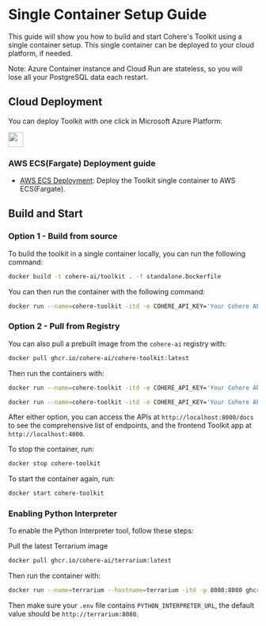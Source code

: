 # Single Container Setup Guide

This guide will show you how to build and start Cohere's Toolkit using a single container setup.
This single container can be deployed to your cloud platform, if needed.

Note: Azure Container instance and Cloud Run are stateless, so you will lose all your PostgreSQL data each restart.

## Cloud Deployment

You can deploy Toolkit with one click in Microsoft Azure Platform:
                                                                                         
[<img src="https://aka.ms/deploytoazurebutton" height="30px">](https://portal.azure.com/#create/Microsoft.Template/uri/https%3A%2F%2Fraw.githubusercontent.com%2Fcohere-ai%2Ftoolkit%2Fmain%2Fazuredeploy.json)

### AWS ECS(Fargate) Deployment guide
- [AWS ECS Deployment](aws_ecs_single_container.md): Deploy the Toolkit single container to AWS ECS(Fargate).

## Build and Start

### Option 1 - Build from source

To build the toolkit in a single container locally, you can run the following command:
```bash
docker build -t cohere-ai/toolkit . -f standalone.Dockerfile   
```

You can then run the container with the following command:
```bash
docker run --name=cohere-toolkit -itd -e COHERE_API_KEY='Your Cohere API key here' -p 8000:8000 -p 4000:4000 cohere-ai/toolkit
```

### Option 2 - Pull from Registry

You can also pull a prebuilt image from the `cohere-ai` registry with:
```bash
docker pull ghcr.io/cohere-ai/cohere-toolkit:latest
```

Then run the containers with:

```bash
docker run --name=cohere-toolkit -itd -e COHERE_API_KEY='Your Cohere API key here' -p 8000:8000 -p 4000:4000 ghcr.io/cohere-ai/cohere-toolkit
```

```bash
docker run --name=cohere-toolkit -itd -e COHERE_API_KEY='Your Cohere API key here' -p 8000:8000 -p 4000:4000 ghcr.io/cohere-ai/cohere-toolkit
```

After either option, you can access the APIs at `http://localhost:8000/docs` to see the comprehensive list of endpoints, and the frontend Toolkit app at `http://localhost:4000`.


To stop the container, run:
```bash
docker stop cohere-toolkit
```

To start the container again, run:
```bash
docker start cohere-toolkit
```

### Enabling Python Interpreter
To enable the Python Interpreter tool, follow these steps:

Pull the latest Terrarium image
```bash
docker pull ghcr.io/cohere-ai/terrarium:latest
```

Then run the container with:

```bash
docker run --name=terrarium --hostname=terrarium -itd -p 8080:8080 ghcr.io/cohere-ai/terrarium
```

Then make sure your `.env` file contains `PYTHON_INTERPRETER_URL`, the default value should be `http://terrarium:8080`.